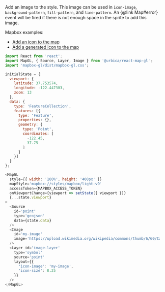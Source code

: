 Add an image to the style. This image can be used in `icon-image`,
`background-pattern`, `fill-pattern`, and `line-pattern`. An
{@link Map#error} event will be fired if there is not enough space in the
sprite to add this image.

Mapbox examples:
* [Add an icon to the map](https://www.mapbox.com/mapbox-gl-js/example/add-image/)
* [Add a generated icon to the map](https://www.mapbox.com/mapbox-gl-js/example/add-image-generated/)

```js
import React from 'react';
import MapGL, { Source, Layer, Image } from '@urbica/react-map-gl';
import 'mapbox-gl/dist/mapbox-gl.css';

initialState = {
  viewport: {
    latitude: 37.753574,
    longitude: -122.447303,
    zoom: 13
  },
  data: {
    type: 'FeatureCollection',
    features: [{
      type: 'Feature',
      properties: {},
      geometry: {
        type: 'Point',
        coordinates: [
          -122.45,
          37.75
        ]
      }
    }]
  }
};

<MapGL
  style={{ width: '100%', height: '400px' }}
  mapStyle='mapbox://styles/mapbox/light-v9'
  accessToken={MAPBOX_ACCESS_TOKEN}
  onViewportChange={viewport => setState({ viewport })}
  {...state.viewport}
>
  <Source
    id='point'
    type='geojson'
    data={state.data}
  />
  <Image
    id='my-image'
    image='https://upload.wikimedia.org/wikipedia/commons/thumb/6/60/Cat_silhouette.svg/400px-Cat_silhouette.svg.png'
  />
  <Layer id='image-layer'
    type='symbol'
    source='point'
    layout={{
      'icon-image': 'my-image',
      'icon-size': 0.25
    }}
  />
</MapGL>
```
